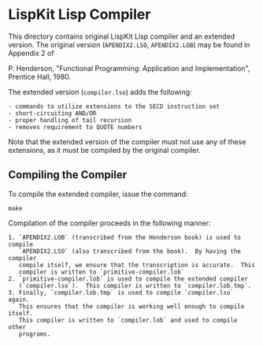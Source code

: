 LispKit Lisp Compiler
=====================

This directory contains original LispKit Lisp compiler and an extended version.
The original version (`APENDIX2.LSO`, `APENDIX2.LOB`) may be found in Appendix 2
of

  P. Henderson, "Functional Programming: Application and Implementation",
  Prentice Hall, 1980.

The extended version (`compiler.lso`) adds the following:

	- commands to utilize extensions to the SECD instruction set
	- short-circuiting AND/OR
	- proper handling of tail recursion
	- removes requirement to QUOTE numbers

Note that the extended version of the compiler must not use any of these
extensions, as it must be compiled by the original compiler.



Compiling the Compiler
----------------------

To compile the extended compiler, issue the command:

	make

Compilation of the compiler proceeds in the following manner:

	1. `APENDIX2.LOB` (transcribed from the Henderson book) is used to compile
	   `APENDIX2.LSO` (also transcribed from the book).  By having the compiler
	   compile itself, we ensure that the transcription is accurate.  This
	   compiler is written to `primitive-compiler.lob`
	2. `primitive-compiler.lob` is used to compile the extended compiler
	   (`compiler.lso`).  This compiler is written to `compiler.lob.tmp`.
	3. Finally, `compiler.lob.tmp` is used to compile `compiler.lso` again.
	   This ensures that the compiler is working well enough to compile itself.
	   This compiler is written to `compiler.lob` and used to compile other
	   programs.

